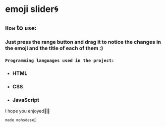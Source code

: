 # emoji slider🌀

## `How` to `use`:
### Just press the range button and drag it to notice the changes in the emoji and the title of each of them :)


 ### `Programming languages ​​used in the project:`
- ### HTML
- ### CSS
- ### JavaScript

I hope you enjoyed🥰🥲

`made mohsdese🦆`
